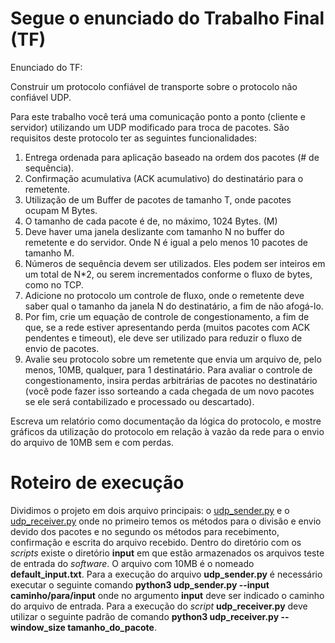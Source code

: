 # Segue o enunciado do Trabalho Final (TF)

Enunciado do TF:

Construir um protocolo confiável de transporte sobre o protocolo não confiável UDP.

Para este trabalho você terá uma comunicação ponto a ponto (cliente e servidor) utilizando um UDP modificado para troca de pacotes. São requisitos deste protocolo ter as seguintes funcionalidades:

1) Entrega ordenada para aplicação baseado na ordem dos pacotes (# de sequência).
2) Confirmação acumulativa (ACK acumulativo) do destinatário para o remetente.
3) Utilização de um Buffer de pacotes de tamanho T, onde pacotes ocupam M Bytes.
4) O tamanho de cada pacote é de, no máximo, 1024 Bytes. (M)
5) Deve haver uma janela deslizante com tamanho N no buffer do remetente e do servidor. Onde N é igual a pelo menos 10 pacotes de tamanho M.
6) Números de sequência devem ser utilizados. Eles podem ser inteiros em um total de N*2, ou serem incrementados conforme o fluxo de bytes, como no TCP.
7) Adicione no protocolo um controle de fluxo, onde o remetente deve saber qual o tamanho da janela N do destinatário, a fim de não afogá-lo.
8) Por fim, crie um equação de controle de congestionamento, a fim de que, se a rede estiver apresentando perda (muitos pacotes com ACK pendentes e timeout), ele deve ser utilizado para reduzir o fluxo de envio de pacotes.
9) Avalie seu protocolo sobre um remetente que envia um arquivo de, pelo menos, 10MB, qualquer, para 1 destinatário. Para avaliar o controle de congestionamento, insira perdas arbitrárias de pacotes no destinatário (você pode fazer isso sorteando a cada chegada de um novo pacotes se ele será contabilizado e processado ou descartado).

Escreva um relatório como documentação da lógica do protocolo, e mostre gráficos da utilização do protocolo em relação à vazão da rede para o envio do arquivo de 10MB sem e com perdas.

# Roteiro de execução

Dividimos o projeto em dois arquivo principais: o [udp_sender.py](udp_sender.py) e o [udp_receiver.py](udp_receiver.py) onde no primeiro temos os métodos para o divisão e envio devido dos pacotes e no segundo os métodos para recebimento, confirmação e escrita do arquivo recebido. Dentro do diretório com os *scripts* existe o diretório **input** em que estão armazenados os arquivos teste de entrada do *software*. O arquivo com 10MB é o nomeado **default_input.txt**. Para a execução do arquivo **udp_sender.py** é necessário executar o seguinte comando **python3 udp_sender.py --input caminho/para/input** onde no argumento **input** deve ser indicado o caminho do arquivo de entrada. Para a execução do *script* **udp_receiver.py** deve utilizar o seguinte padrão de comando **python3 udp_receiver.py --window_size tamanho_do_pacote**. 